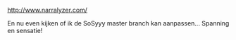 http://www.narralyzer.com/

En nu even kijken of ik de SoSyyy master branch kan aanpassen...
Spanning en sensatie!
